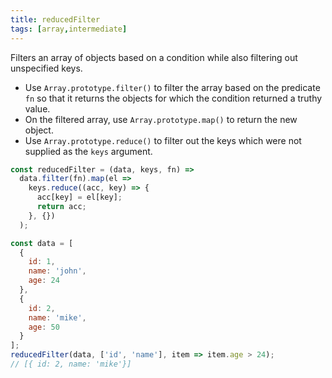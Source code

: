 ```yaml
---
title: reducedFilter
tags: [array,intermediate]
---
```


Filters an array of objects based on a condition while also filtering out unspecified keys.

- Use `Array.prototype.filter()` to filter the array based on the predicate `fn` so that it returns the objects for which the condition returned a truthy value.
- On the filtered array, use `Array.prototype.map()` to return the new object.
- Use `Array.prototype.reduce()` to filter out the keys which were not supplied as the `keys` argument.

```js
const reducedFilter = (data, keys, fn) =>
  data.filter(fn).map(el =>
    keys.reduce((acc, key) => {
      acc[key] = el[key];
      return acc;
    }, {})
  );
```

```js
const data = [
  {
    id: 1,
    name: 'john',
    age: 24
  },
  {
    id: 2,
    name: 'mike',
    age: 50
  }
];
reducedFilter(data, ['id', 'name'], item => item.age > 24);
// [{ id: 2, name: 'mike'}]
```
